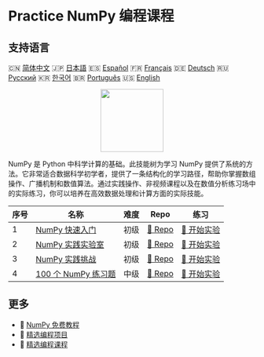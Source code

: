 # Practice NumPy 编程课程

## 支持语言

🇨🇳 [简体中文](README_zh.md) 🇯🇵 [日本語](README_ja.md) 🇪🇸 [Español](README_es.md) 🇫🇷 [Français](README_fr.md) 🇩🇪 [Deutsch](README_de.md) 🇷🇺 [Русский](README_ru.md) 🇰🇷 [한국어](README_ko.md) 🇧🇷 [Português](README_pt.md) 🇺🇸 [English](README.md) 

<div align="center">
<img width="128px" src="https://file.labex.io/path/gdqX0QgXsYjL.png">
</div>

NumPy 是 Python 中科学计算的基础。此技能树为学习 NumPy 提供了系统的方法。它非常适合数据科学初学者，提供了一条结构化的学习路径，帮助你掌握数组操作、广播机制和数值算法。通过实践操作、非视频课程以及在数值分析练习场中的实际练习，你可以培养在高效数据处理和计算方面的实际技能。

|   序号 | 名称                                                                    | 难度   | Repo                                                               | 练习                                                                 |
|--------|-------------------------------------------------------------------------|--------|--------------------------------------------------------------------|----------------------------------------------------------------------|
|      1 | [NumPy 快速入门](https://labex.io/zh/courses/quick-start-with-numpy)    | 初级   | [🔗 Repo](https://github.com/labex-labs/quick-start-with-numpy)    | [🚀 开始实验](https://labex.io/zh/courses/quick-start-with-numpy)    |
|      2 | [NumPy 实践实验室](https://labex.io/zh/courses/numpy-practice-labs)     | 初级   | [🔗 Repo](https://github.com/labex-labs/numpy-practice-labs)       | [🚀 开始实验](https://labex.io/zh/courses/numpy-practice-labs)       |
|      3 | [NumPy 实践挑战](https://labex.io/zh/courses/numpy-practice-challenges) | 初级   | [🔗 Repo](https://github.com/labex-labs/numpy-practice-challenges) | [🚀 开始实验](https://labex.io/zh/courses/numpy-practice-challenges) |
|      4 | [100 个 NumPy 练习题](https://labex.io/zh/courses/100-numpy-exercises)  | 中级   | [🔗 Repo](https://github.com/labex-labs/100-numpy-exercises)       | [🚀 开始实验](https://labex.io/zh/courses/100-numpy-exercises)       |

## 更多

- 🔗 [NumPy 免费教程](https://github.com/labex-labs/numpy-free-tutorials)
- 🔗 [精选编程项目](https://github.com/labex-labs/awesome-programming-projects)
- 🔗 [精选编程课程](https://github.com/labex-labs/awesome-programming-courses)


